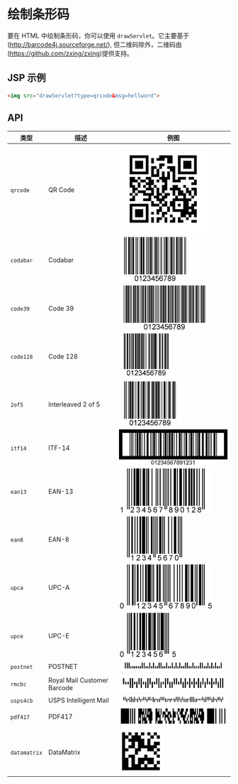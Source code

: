 # 绘制条形码

要在 HTML 中绘制条形码，你可以使用 `drawServlet`。它主要基于(http://barcode4j.sourceforge.net/), 但二维码除外，二维码由(https://github.com/zxing/zxing)提供支持。

## JSP 示例

```html
<img src="drawServlet?type=qrcode&msg=hellword">
```

## API

| 类型 | 描述 | 例图 |
|---|---|---|
| `qrcode` | QR Code | ![QR Code](../img/barcodes/qrcode.png) |
| `codabar` | Codabar | ![Codabar](../img/barcodes/codabar.png) |
| `code39` | Code 39 | ![Code 39](../img/barcodes/code39.png) |
| `code128` | Code 128 | ![Code 128](../img/barcodes/code128.png) |
| `2of5` | Interleaved 2 of 5 | ![Interleaved 2 of 5](../img/barcodes/2of5.png) |
| `itf14` | ITF-14 | ![ITF-14](../img/barcodes/itf14.png) |
| `ean13` | EAN-13 | ![EAN-13](../img/barcodes/ean13.png) |
| `ean8` | EAN-8 | ![EAN-8](../img/barcodes/ean8.png) |
| `upca` | UPC-A | ![UPC-A](../img/barcodes/upca.png) |
| `upce` | UPC-E | ![UPC-E](../img/barcodes/upce.png) |
| `postnet` | POSTNET | ![POSTNET](../img/barcodes/postnet.png) |
| `rmcbc` | Royal Mail Customer Barcode | ![Royal Mail Customer Barcode](../img/barcodes/rmcbc.png) |
| `usps4cb` | USPS Intelligent Mail | ![USPS Intelligent Mail](../img/barcodes/usps4cb.png) |
| `pdf417` | PDF417 | ![PDF417](../img/barcodes/pdf417.png) |
| `datamatrix` | DataMatrix | ![DataMatrix](../img/barcodes/datamatrix.png) |
